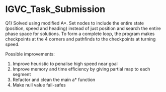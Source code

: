 # IGVC_Task_Submission
Q1) Solved using modified A*. Set nodes to include the entire state (position, speed and heading) instead of just position and search the entire phase space for solutions. To form a complete loop, the program makes checkpoints at the 4 corners and pathfinds to the checkpoints at turning speed.

Possible improvements:
1. Improve heuristic to penalise high speed near goal
2. Improve memory and time efficiency by giving partial map to each segment
3. Refactor and clean the main a* function
4. Make null value fail-safes
